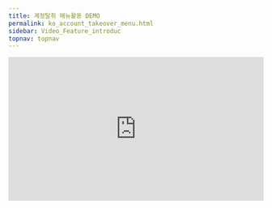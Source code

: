 ```yaml
---
title: 계정탈취 메뉴활용 DEMO
permalink: ko_account_takeover_menu.html
sidebar: Video_Feature_introduc
topnav: topnav
---
```


<style>.embed-container { position: relative; padding-bottom: 56.25%; height: 0; overflow: hidden; max-width: 100%; } .embed-container iframe, .embed-container object, .embed-container embed { position: absolute; top: 0; left: 0; width: 100%; height: 100%; }</style><div class='embed-container'><iframe src='https://www.youtube.com/embed/C_0GIdnSKxo' frameborder='0' allowfullscreen></iframe></div>